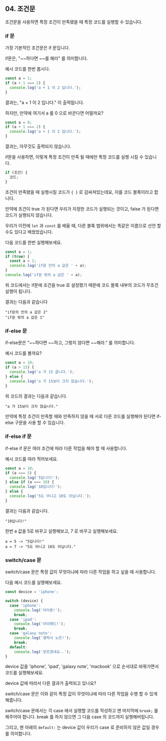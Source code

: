 ## 04. 조건문

조건문을 사용하면 특정 조건이 만족됐을 때 특정 코드를 실행할 수 있습니다.

### if 문

가장 기본적인 조건문은 if 문입니다.

if문은, "~~하다면 ~~를 해라" 를 의미합니다.

예시 코드를 한번 봅시다.

```javascript
const a = 1;
if (a + 1 === 2) {
  console.log('a + 1 이 2 입니다.');
}
```

결과는, "a + 1 이 2 입니다." 이 출력됩니다.

하지만, 만약에 여기서 a 를 0 으로 바꾼다면 어떨까요?

```javascript
const a = 0;
if (a + 1 === 2) {
  console.log('a + 1 이 2 입니다.');
}
```

결과는, 아무것도 출력되지 않습니다.

if문을 사용하면, 이렇게 특정 조건이 만족 될 때에만 특정 코드를 실행 시킬 수 있습니다.

```javascript
if (조건) {
  코드;
}
```

조건이 만족됐을 때 실행시킬 코드가 `{ }` 로 감싸져있는데요, 이를 코드 블록이라고 합니다.

만약에 조건이 true 가 된다면 우리가 지정한 코드가 실행되는 것이고, false 가 된다면 코드가 실행되지 않습니다.

우리가 이전에 `let` 과 `const` 를 배울 때, 다른 블록 범위에서는 똑같은 이름으로 선언 할 수도 있다고 배웠었습니다.

다음 코드를 한번 실행해보세요.

```javascript
const a = 1;
if (true) {
  const a = 2;
  console.log('if문 안의 a 값은 ' + a);
}
console.log('if문 밖의 a 값은 ' + a);
```

위 코드에서는 if문에 조건을 true 로 설정했기 때문에 코드 블록 내부의 코드가 무조건 실행이 됩니다.

결과는 다음과 같습니다

```
"if문의 안의 a 값은 2"
"if문 밖의 a 값은 1"
```

### if-else 문

if-else문은 "~~하다면 ~~하고, 그렇지 않다면 ~~해라." 를 의미합니다.

예시 코드를 볼까요?

```javascript
const a = 10;
if (a > 15) {
  console.log('a 가 15 큽니다.');
} else {
  console.log('a 가 15보다 크지 않습니다.');
}
```

위 코드의 결과는 다음과 같습니다.

```
"a 가 15보다 크지 않습니다."
```

만약에 특정 조건이 만족할 때와 만족하지 않을 때 서로 다른 코드를 실행해야 된다면 if-else 구문을 사용 할 수 있습니다.

### if-else if 문

if-else if 문은 여러 조건에 따라 다른 작업을 해야 할 때 사용합니다.

예시 코드를 따라 적어보세요.

```javascript
const a = 10;
if (a === 5) {
  console.log('5입니다!');
} else if (a === 10) {
  console.log('10입니다!');
} else {
  console.log('5도 아니고 10도 아닙니다.');
}
```

결과는 다음과 같습니다.

```
"10입니다!"
```

한번 a 값을 5로 바꾸고 실행해보고, 7 로 바꾸고 실행해보세요.

```
a = 5 -> "5입니다!"
a = 7 -> "5도 아니고 10도 아닙니다."
```

### switch/case 문

switch/case 문은 특정 값이 무엇이냐에 따라 다른 작업을 하고 싶을 때 사용합니다.

다음 예시 코드를 실행해보세요.

```javascript
const device = 'iphone';

switch (device) {
  case 'iphone':
    console.log('아이폰!');
    break;
  case 'ipad':
    console.log('아이패드!');
    break;
  case 'galaxy note':
    console.log('갤럭시 노트!');
    break;
  default:
    console.log('모르겠네요..');
}
```

device 값을 'iphone', 'ipad', 'galaxy note', 'macbook' 으로 순서대로 바꿔가면서 코드를 실행해보세요.

device 값에 따라서 다른 결과가 출력되고 있나요?

switch/case 문은 이와 같이 특정 값이 무엇이냐에 따라 다른 작업을 수행 할 수 있게 해줍니다.

switch/case 문에서는 각 case 에서 실행할 코드를 작성하고 맨 마지막에 `break;` 를 해주어야 합니다. break 를 하지 않으면 그 다음 case 의 코드까지 실행해버립니다.

그리고, 맨 아래의 `default:` 는 device 값이 우리가 case 로 준비하지 않은 값일 경우를 의미합니다.


